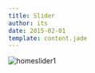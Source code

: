 ```yaml
---
title: Slider
author: its
date: 2015-02-01
template: content.jade
---
```


![homeslider1](http://www.fillmurray.com/1280/485)
